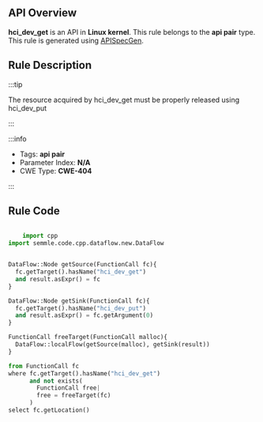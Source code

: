 ---
---


## API Overview
**hci_dev_get** is an API in **Linux kernel**. This rule belongs to the **api pair** type. This rule is generated using [APISpecGen](../../tools/APISpecGen).
## Rule Description

:::tip

The resource acquired by hci_dev_get must be properly released using hci_dev_put

:::

:::info

- Tags: **api pair**
- Parameter Index: **N/A**
- CWE Type: **CWE-404**

:::

## Rule Code
```python

    import cpp
import semmle.code.cpp.dataflow.new.DataFlow


DataFlow::Node getSource(FunctionCall fc){
  fc.getTarget().hasName("hci_dev_get")
  and result.asExpr() = fc
}

DataFlow::Node getSink(FunctionCall fc){
  fc.getTarget().hasName("hci_dev_put")
  and result.asExpr() = fc.getArgument(0)
}

FunctionCall freeTarget(FunctionCall malloc){
  DataFlow::localFlow(getSource(malloc), getSink(result))
}

from FunctionCall fc
where fc.getTarget().hasName("hci_dev_get")
      and not exists(
        FunctionCall free| 
        free = freeTarget(fc)
      )
select fc.getLocation()

    
```